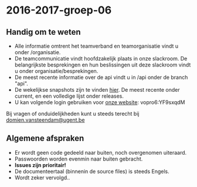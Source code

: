 # 2016-2017-groep-06
## Handig om te weten
* Alle informatie omtrent het teamverband en teamorganisatie vindt u onder /organisatie.
* De teamcommunicatie vindt hoofdzakelijk plaats in onze slackroom. De belangrijkste besprekingen en hun beslissingen uit deze slackroom vindt u onder organisatie/besprekingen.
* De meest recente informatie over de api vindt u in /api onder de branch "api".
* De wekelijkse snapshots zijn te vinden [hier](https://vopro6.ugent.be/snapshot). De meest recente onder current, en een volledige lijst onder releases.
* U kan volgende login gebruiken voor [onze website](https://vopro6.ugent.be): vopro6:YF9sxqdM

Bij vragen of onduidelijkheden kunt u steeds terecht bij domien.vansteendam@ugent.be

## Algemene afspraken
* Er wordt geen code gedeeld naar buiten, noch overgenomen uiteraard.
* Passwoorden worden evenmin naar buiten gebracht.
* **Issues zijn prioritair!**
* De documenteertaal (binnenin de source files) is steeds Engels.
* Wordt zeker vervolgd..
